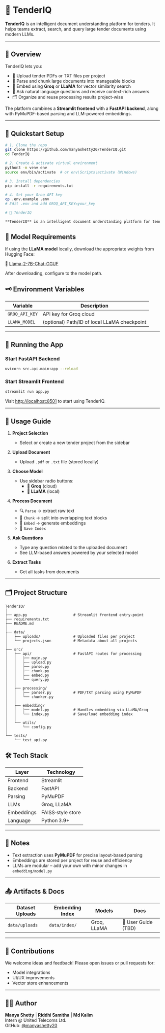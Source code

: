 # 🤖 TenderIQ

**TenderIQ** is an intelligent document understanding platform for tenders. It helps teams extract, search, and query large tender documents using modern LLMs.

---

## 👋 Overview

TenderIQ lets you:

- 📄 Upload tender PDFs or TXT files per project
- 🧾 Parse and chunk large documents into manageable blocks
- 🤖 Embed using **Groq** or **LLaMA** for vector similarity search
- 💬 Ask natural language questions and receive context-rich answers
- 🗂 Organize and reuse processing results project-wise

The platform combines a **Streamlit frontend** with a **FastAPI backend**, along with PyMuPDF-based parsing and LLM-powered embeddings.

---

## 🚀 Quickstart Setup

```bash
# 1. Clone the repo
git clone https://github.com/manyashetty20/TenderIQ.git
cd TenderIQ

# 2. Create & activate virtual environment
python3 -m venv env
source env/bin/activate  # or env\Scripts\activate (Windows)

# 3. Install dependencies
pip install -r requirements.txt

# 4. Set your Groq API key
cp .env.example .env
# Edit .env and add GROQ_API_KEY=your_key

# 🤖 TenderIQ

**TenderIQ** is an intelligent document understanding platform for tenders. It helps teams extract, search, and query large tender documents using modern LLMs.
```
## 🧠 Model Requirements

If using the **LLaMA model** locally, download the appropriate weights from Hugging Face:

🔗 [Llama-2-7B-Chat-GGUF](https://huggingface.co/TheBloke/Llama-2-7B-Chat-GGUF/blob/main/llama-2-7b-chat.Q4_K_M.gguf)

After downloading, configure to the model path.


## 🗝️ Environment Variables
| Variable        | Description              |
|-----------------|--------------------------|
| `GROQ_API_KEY`  | API key for Groq cloud   |
| `LLAMA_MODEL`   | (optional) Path/ID of local LLaMA checkpoint |
---

## 💽 Running the App

### Start FastAPI Backend
```bash
uvicorn src.api.main:app --reload
```

### Start Streamlit Frontend
```bash
streamlit run app.py
```

Visit [http://localhost:8501](http://localhost:8501) to start using TenderIQ.

---

## 🧠 Usage Guide

1. **Project Selection**
   - Select or create a new tender project from the sidebar

2. **Upload Document**
   - Upload `.pdf` or `.txt` file (stored locally)

3. **Choose Model**
   - Use sidebar radio buttons:
     - 🧠 **Groq** (cloud)
     - 🦙 **LLaMA** (local)

4. **Process Document**
   - 🔍 `Parse` → extract raw text
   - 🧩 `Chunk` → split into overlapping text blocks
   - 🧠 `Embed` → generate embeddings
   - 💾 `Save Index`

5. **Ask Questions**
   - Type any question related to the uploaded document
   - See LLM-based answers powered by your selected model

6. **Extract Tasks**
   - Get all tasks from documents

---

## 🗂 Project Structure

```
TenderIQ/
│
├── app.py                     # Streamlit frontend entry-point
├── requirements.txt
├── README.md
│
├── data/
│   ├── uploads/               # Uploaded files per project
│   └── projects.json          # Metadata about all projects
│
├── src/
│   ├── api/                   # FastAPI routes for processing 
│   │   ├── main.py
│   │   ├── upload.py
│   │   ├── parse.py
│   │   ├── chunk.py
│   │   ├── embed.py
│   │   └── query.py
│   │
│   ├── processing/
│   │   ├── parser.py          # PDF/TXT parsing using PyMuPDF
│   │   └── chunker.py
│   │
│   ├── embedding/
│   │   ├── model.py           # Handles embedding via LLaMA/Groq
│   │   └── index.py           # Save/load embedding index
│   │
│   └── utils/
│       └── config.py
│
└── tests/
    └── test_api.py
```


## 🛠️ Tech Stack
| Layer        | Technology |
|--------------|------------|
| Frontend     | Streamlit  |
| Backend      | FastAPI    |
| Parsing      | PyMuPDF    |
| LLMs         | Groq, LLaMA|
| Embeddings   | FAISS‑style store |
| Language     | Python 3.9+|



---

## 📌 Notes

- Text extraction uses **PyMuPDF** for precise layout-based parsing
- Embeddings are stored per project for reuse and efficiency
- LLMs are modular – add your own with minor changes in `embedding/model.py`

---

## 📤 Artifacts & Docs

| Dataset Uploads | Embedding Index | Models      | Docs              |
|-----------------|------------------|-------------|-------------------|
| `data/uploads`  | `data/index/`    | Groq, LLaMA | 📄 User Guide (TBD)|

---

## 🙌 Contributions

We welcome ideas and feedback! Please open issues or pull requests for:

- Model integrations
- UI/UX improvements
- Vector store enhancements


---

## 👩‍💻 Author

**Manya Shetty** |
**Riddhi Samitha** | 
**Md Kalim**   
Intern @ United Telecoms Ltd.  
GitHub: [@manyashetty20](https://github.com/manyashetty20)
